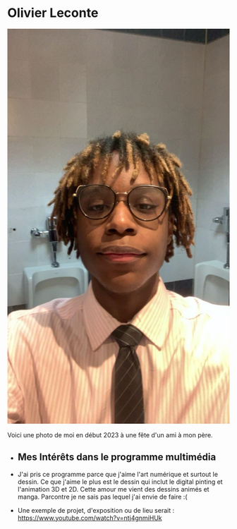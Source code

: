 # Olivier Leconte

![photo](medias/photo.jpg)


Voici une photo de moi en début 2023 à une fête d'un ami à mon père.


- ## **Mes Intérêts dans le programme multimédia**
- J'ai pris ce programme parce que j'aime l'art numérique et surtout le dessin. Ce que j'aime le plus est le dessin qui inclut le digital pinting et l'animation 3D et 2D. Cette amour me vient des dessins animés et manga. Parcontre je ne sais pas lequel j'ai envie de faire :(

- Une exemple de projet, d'exposition ou de lieu serait : <https://www.youtube.com/watch?v=ntj4gnmiHUk>
